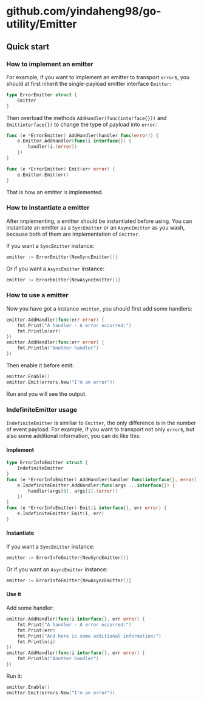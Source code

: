 # github.com/yindaheng98/go-utility/Emitter

## Quick start

### How to implement an emitter

For example, if you want to implement an emitter to transport `error`s, you should at first inherit the single-payload emitter interface `Emitter`:

```go
type ErrorEmitter struct {
	Emitter
}
```

Then overload the methods `AddHandler(func(interface{}))` and `Emit(interface{})` to change the type of payload into `error`:

```go
func (e *ErrorEmitter) AddHandler(handler func(error)) {
	e.Emitter.AddHandler(func(i interface{}) {
		handler(i.(error))
	})
}

func (e *ErrorEmitter) Emit(err error) {
	e.Emitter.Emit(err)
}
```

That is how an emitter is implemented.

### How to instantiate a emitter

After implementing, a emitter should be instantiated before using. You can instantiate an emitter as a `SyncEmitter` or an `AsyncEmitter` as you wash, because both of them are implementation of `Emitter`.

If you want a `SyncEmitter` instance:

```go
emitter := ErrorEmitter{NewSyncEmitter()}
```

Or if you want a `AsyncEmitter` instance:

```go
emitter := ErrorEmitter{NewAsyncEmitter()}
```

### How to use a emitter

Now you have got a instance `emitter`, you should first add some handlers:

```go
emitter.AddHandler(func(err error) {
	fmt.Print("A handler - A error occurred:")
	fmt.Println(err)
})
emitter.AddHandler(func(err error) {
	fmt.Println("Another handler")
})
```

Then enable it before emit:

```go
emitter.Enable()
emitter.Emit(errors.New("I'm an error"))
```

Run and you will see the output.

### IndefiniteEmitter usage

`IndefiniteEmitter` is similiar to `Emitter`, the only difference is in the number of event payload. For example, if you want to transport not only `error`s, but also some additional information, you can do like this:

#### Implement

```go
type ErrorInfoEmitter struct {
	IndefiniteEmitter
}
func (e *ErrorInfoEmitter) AddHandler(handler func(interface{}, error)) {
	e.IndefiniteEmitter.AddHandler(func(args ...interface{}) {
		handler(args[0], args[1].(error))
	})
}
func (e *ErrorInfoEmitter) Emit(i interface{}, err error) {
	e.IndefiniteEmitter.Emit(i, err)
}
```

#### Instantiate

If you want a `SyncEmitter` instance:

```go
emitter := ErrorInfoEmitter{NewSyncEmitter()}
```

Or if you want an `AsyncEmitter` instance:

```go
emitter := ErrorInfoEmitter{NewAsyncEmitter()}
```

#### Use it

Add some handler:

```go
emitter.AddHandler(func(i interface{}, err error) {
	fmt.Print("A handler - A error occurred:")
	fmt.Print(err)
	fmt.Print("And here is some additional information:")
	fmt.Println(i)
})
emitter.AddHandler(func(i interface{}, err error) {
	fmt.Println("Another handler")
})
```

Run it:

```go
emitter.Enable()
emitter.Emit(errors.New("I'm an error"))
```